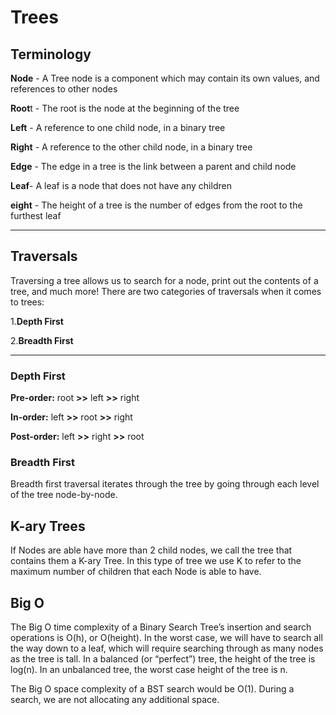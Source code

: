 # Trees

## Terminology

**Node** - A Tree node is a component which may contain its own values, and references to other nodes

**Root**t - The root is the node at the beginning of the tree

**Left** - A reference to one child node, in a binary tree

**Right** - A reference to the other child node, in a binary tree

**Edge** - The edge in a tree is the link between a parent and child node

**Leaf**- A leaf is a node that does not have any children

**eight** - The height of a tree is the number of edges from the root to the furthest leaf

---

## Traversals

Traversing a tree allows us to search for a node, print out the contents of a tree, and much more! There are two categories of traversals when it comes to trees:


1.**Depth First**

2.**Breadth First**

***

### **Depth First**

**Pre-order:** root **>>** left **>>** right

**In-order:** left **>>** root **>>** right

**Post-order:** left **>>** right **>>** root

 
### **Breadth First**

Breadth first traversal iterates through the tree by going through each level of the tree node-by-node.

## K-ary Trees

If Nodes are able have more than 2 child nodes, we call the tree that contains them a K-ary Tree. In this type of tree we use K to refer to the maximum number of children that each Node is able to have.

## Big O

The Big O time complexity of a Binary Search Tree’s insertion and search operations is O(h), or O(height). In the worst case, we will have to search all the way down to a leaf, which will require searching through as many nodes as the tree is tall. In a balanced (or “perfect”) tree, the height of the tree is log(n). In an unbalanced tree, the worst case height of the tree is n.

The Big O space complexity of a BST search would be O(1). During a search, we are not allocating any additional space.